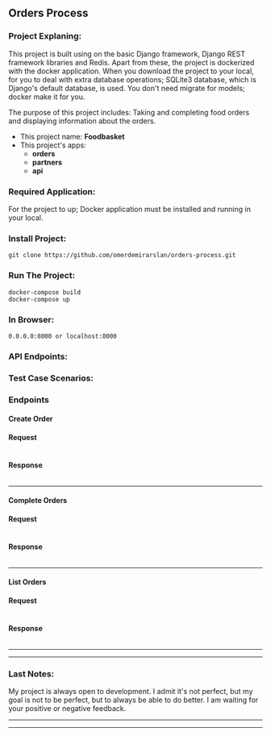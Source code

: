## Orders Process

### Project Explaning:

This project is built using on the basic Django framework, Django REST framework libraries and Redis. Apart from these, the project is
dockerized with the docker application. When you download the project to your local, for you to deal with extra database
operations; SQLite3 database, which is Django's default database, is used. You don't need migrate for models; docker
make it for you.

The purpose of this project includes: Taking and completing food orders and displaying information about the orders.


* This project name: **Foodbasket**
* This project's apps:
  * **orders**
  * **partners**
  * **api**

### Required Application:

For the project to up; Docker application must be installed and running in your local.

### Install Project:

    git clone https://github.com/omerdemirarslan/orders-process.git

### Run The Project:

    docker-compose build
    docker-compose up

### In Browser:
    0.0.0.0:8000 or localhost:8000

### API Endpoints:

### Test Case Scenarios:

### Endpoints

#### Create Order

#### Request

```json
```

#### Response

```json
```

---

#### Complete Orders

#### Request

```json
```

#### Response

```json
```

---

#### List Orders


#### Request

```json
```

#### Response

```json
```

---
---

### Last Notes:

My project is always open to development. I admit it's not perfect, but my goal is not to be perfect, but to always be
able to do better. I am waiting for your positive or negative feedback.


---
---
